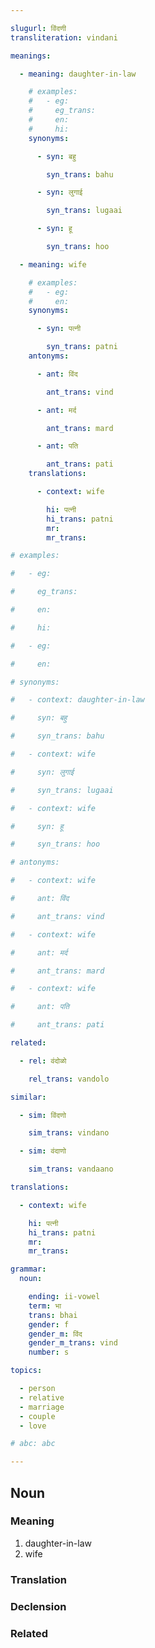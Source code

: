 ```yaml
---

slugurl: विंदणी
transliteration: vindani

meanings:

  - meaning: daughter-in-law

    # examples:
    #   - eg:
    #     eg_trans:
    #     en:
    #     hi:
    synonyms:

      - syn: बहु

        syn_trans: bahu

      - syn: लुगाई

        syn_trans: lugaai

      - syn: हू

        syn_trans: hoo

  - meaning: wife

    # examples:
    #   - eg:
    #     en:
    synonyms:

      - syn: पत्नी

        syn_trans: patni
    antonyms:

      - ant: विंद

        ant_trans: vind

      - ant: मर्द

        ant_trans: mard

      - ant: पति

        ant_trans: pati
    translations:

      - context: wife

        hi: पत्नी
        hi_trans: patni
        mr:
        mr_trans:

# examples:

#   - eg:

#     eg_trans: 

#     en:

#     hi:

#   - eg:

#     en:

# synonyms:

#   - context: daughter-in-law

#     syn: बहु

#     syn_trans: bahu

#   - context: wife

#     syn: लुगाई

#     syn_trans: lugaai

#   - context: wife

#     syn: हू

#     syn_trans: hoo

# antonyms:

#   - context: wife

#     ant: विंद

#     ant_trans: vind

#   - context: wife

#     ant: मर्द

#     ant_trans: mard

#   - context: wife

#     ant: पति

#     ant_trans: pati

related:

  - rel: वंदोळो

    rel_trans: vandolo

similar:

  - sim: विंदणो

    sim_trans: vindano

  - sim: वंदाणो

    sim_trans: vandaano

translations:

  - context: wife

    hi: पत्नी
    hi_trans: patni
    mr:
    mr_trans:

grammar:
  noun:

    ending: ii-vowel
    term: भा
    trans: bhai
    gender: f
    gender_m: विंद
    gender_m_trans: vind
    number: s

topics:

  - person
  - relative
  - marriage
  - couple
  - love

# abc: abc   

---
```


## Noun

### Meaning

<word-meanings>

1. daughter-in-law
2. wife

</word-meanings>

### Translation

<translation :translation="translations" ></translation>

### Declension

<noun-decl :grammar="grammar" ></noun-decl>

### Related

<related :related="related" ></related>
